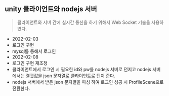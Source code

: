 ## unity 클라이언트와 nodejs 서버
> 클라이언트와 서버 간에 실시간 통신을 하기 위해서 Web Socket 기술을 사용하였다.
* 2022-02-03
 * 로그인 구현
  * mysql를 통해서 로그인
* 2022-02-08
 * 로그인 구현 재조정
  * 클라이언트에서 로그인 시 필요한 id와 pw를 nodejs 서버로 던지고 nodejs 서버에서는 결괏값을 json 문자열로 클라이언트로 던져 준다.
  * nodejs 서버에서 받은 json 문자열을 파싱 하여 로그인 성공 시 ProfileScene으로 전환한다.